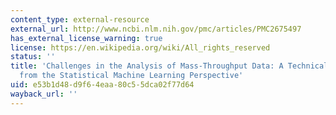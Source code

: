 ```yaml
---
content_type: external-resource
external_url: http://www.ncbi.nlm.nih.gov/pmc/articles/PMC2675497
has_external_license_warning: true
license: https://en.wikipedia.org/wiki/All_rights_reserved
status: ''
title: 'Challenges in the Analysis of Mass-Throughput Data: A Technical Commentary
  from the Statistical Machine Learning Perspective'
uid: e53b1d48-d9f6-4eaa-80c5-5dca02f77d64
wayback_url: ''
---
```

